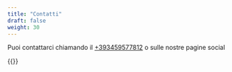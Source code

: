 ```yaml
---
title: "Contatti"
draft: false
weight: 30
---
```


Puoi contattarci chiamando il [+393459577812](tel:+393459577812) o sulle nostre pagine social

{{<socialLinks>}}
